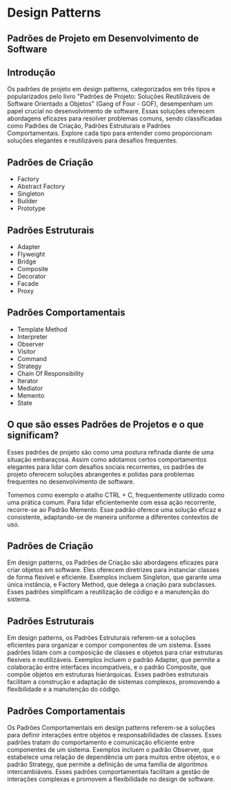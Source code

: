 # Design Patterns 
## Padrões de Projeto em Desenvolvimento de Software

## Introdução
Os padrões de projeto em design patterns, categorizados em três tipos e popularizados pelo livro "Padrões de Projeto: Soluções Reutilizáveis de Software Orientado a Objetos" (Gang of Four - GOF),
desempenham um papel crucial no desenvolvimento de software. Essas soluções oferecem abordagens eficazes para resolver problemas comuns, sendo classificadas como Padrões de Criação, 
Padrões Estruturais e Padrões Comportamentais. Explore cada tipo para entender como proporcionam soluções elegantes e reutilizáveis para desafios frequentes.

## Padrões de Criação
- Factory
- Abstract Factory
- Singleton
- Builder
- Prototype

## Padrões Estruturais
- Adapter
- Flyweight
- Bridge
- Composite
- Decorator
- Facade
- Proxy

## Padrões Comportamentais
- Template Method
- Interpreter
- Observer
- Visitor
- Command
- Strategy
- Chain Of Responsibility
- Iterator
- Mediator
- Memento
- State

## O que são esses Padrões de Projetos e o que significam?
Esses padrões de projeto são como uma postura refinada diante de uma situação embaraçosa. Assim como adotamos certos comportamentos elegantes para lidar com desafios sociais recorrentes, 
os padrões de projeto oferecem soluções abrangentes e polidas para problemas frequentes no desenvolvimento de software.

Tomemos como exemplo o atalho CTRL + C, frequentemente utilizado como uma prática comum. Para lidar eficientemente com essa ação recorrente, recorre-se ao Padrão Memento.
Esse padrão oferece uma solução eficaz e consistente, adaptando-se de maneira uniforme a diferentes contextos de uso.

## Padrões de Criação
Em design patterns, os Padrões de Criação são abordagens eficazes para criar objetos em software. Eles oferecem diretrizes para instanciar classes de forma flexível e eficiente.
Exemplos incluem Singleton, que garante uma única instância, e Factory Method, que delega a criação para subclasses. Esses padrões simplificam a reutilização de código e a manutenção do sistema.

## Padrões Estruturais
Em design patterns, os Padrões Estruturais referem-se a soluções eficientes para organizar e compor componentes de um sistema. 
Esses padrões lidam com a composição de classes e objetos para criar estruturas flexíveis e reutilizáveis. 
Exemplos incluem o padrão Adapter, que permite a colaboração entre interfaces incompatíveis, e o padrão Composite, que compõe objetos em estruturas hierárquicas. 
Esses padrões estruturais facilitam a construção e adaptação de sistemas complexos, promovendo a flexibilidade e a manutenção do código.

## Padrões Comportamentais
Os Padrões Comportamentais em design patterns referem-se a soluções para definir interações entre objetos e responsabilidades de classes. 
Esses padrões tratam do comportamento e comunicação eficiente entre componentes de um sistema. Exemplos incluem o padrão Observer, que estabelece uma relação de dependência um para muitos entre objetos, e o padrão Strategy, 
que permite a definição de uma família de algoritmos intercambiáveis. Esses padrões comportamentais facilitam a gestão de interações complexas e promovem a flexibilidade no design de software.
